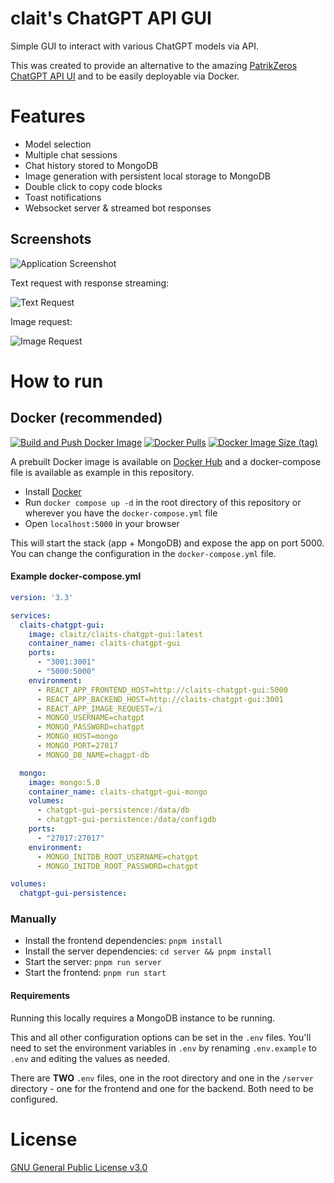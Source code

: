 # clait's ChatGPT API GUI

Simple GUI to interact with various ChatGPT models via API.

This was created to provide an alternative to the amazing [PatrikZeros ChatGPT API UI](https://github.com/patrikzudel/PatrikZeros-ChatGPT-API-UI) and to be easily deployable via Docker.

# Features

- Model selection
- Multiple chat sessions
- Chat history stored to MongoDB
- Image generation with persistent local storage to MongoDB
- Double click to copy code blocks
- Toast notifications
- Websocket server & streamed bot responses

## Screenshots
![Application Screenshot](https://i.imgur.com/yOwp8Wr.png)

Text request with response streaming:

![Text Request](https://media.giphy.com/media/v1.Y2lkPTc5MGI3NjExZDczZGUwYzNkZDMwODhmMTAxOGFlNzAyMzJjZmE1ZjllOTg5OTQzZSZjdD1n/GhhmBwQsWyGhJnxSDA/giphy.gif)


Image request:

![Image Request](https://media.giphy.com/media/v1.Y2lkPTc5MGI3NjExOTlmZWZmZjAyYzcxYWRjZDExMzJlZDUxNjc5NGEzN2QxNzlkMmJmYiZjdD1n/F46Uq08HDhEMLgmF1P/giphy.gif)


# How to run
## Docker (recommended)

[![Build and Push Docker Image](https://github.com/claitz/claits-ChatGPT-GUI/actions/workflows/build-push-docker.yml/badge.svg)](https://hub.docker.com/r/claitz/claits-chatgpt-gui)
[![Docker Pulls](https://img.shields.io/docker/pulls/claitz/claits-chatgpt-gui)](https://hub.docker.com/r/claitz/claits-chatgpt-gui)
[![Docker Image Size (tag)](https://img.shields.io/docker/image-size/claitz/claits-chatgpt-gui/latest)](https://hub.docker.com/r/claitz/claits-chatgpt-gui)


A prebuilt Docker image is available on [Docker Hub](https://hub.docker.com/r/claitz/claits-chatgpt-gui) and a docker-compose file is available as example in this repository.

- Install [Docker](https://docs.docker.com/get-docker/)
- Run `docker compose up -d` in the root directory of this repository or wherever you have the `docker-compose.yml` file
- Open `localhost:5000` in your browser

This will start the stack (app + MongoDB) and expose the app on port 5000. You can change the configuration in the `docker-compose.yml` file.

#### Example docker-compose.yml

```yaml
version: '3.3'

services:
  claits-chatgpt-gui:
    image: claitz/claits-chatgpt-gui:latest
    container_name: claits-chatgpt-gui
    ports:
      - "3001:3001"
      - "5000:5000"
    environment:
      - REACT_APP_FRONTEND_HOST=http://claits-chatgpt-gui:5000
      - REACT_APP_BACKEND_HOST=http://claits-chatgpt-gui:3001
      - REACT_APP_IMAGE_REQUEST=/i
      - MONGO_USERNAME=chatgpt
      - MONGO_PASSWORD=chatgpt
      - MONGO_HOST=mongo
      - MONGO_PORT=27017
      - MONGO_DB_NAME=chagpt-db

  mongo:
    image: mongo:5.0
    container_name: claits-chatgpt-gui-mongo
    volumes:
      - chatgpt-gui-persistence:/data/db
      - chatgpt-gui-persistence:/data/configdb
    ports:
      - "27017:27017"
    environment:
      - MONGO_INITDB_ROOT_USERNAME=chatgpt
      - MONGO_INITDB_ROOT_PASSWORD=chatgpt

volumes:
  chatgpt-gui-persistence:
```

### Manually

- Install the frontend dependencies: `pnpm install`
- Install the server dependencies: `cd server && pnpm install`
- Start the server: `pnpm run server`
- Start the frontend: `pnpm run start`

#### Requirements
Running this locally requires a MongoDB instance to be running.


This and all other configuration options can be set in the `.env` files.
You'll need to set the environment variables in `.env` by renaming `.env.example` to `.env` and editing the values as needed.

There are **TWO** `.env` files, one in the root directory and one in the `/server` directory - one for the frontend and one for the backend. Both need to be configured.

# License

[GNU General Public License v3.0](https://choosealicense.com/licenses/gpl-3.0/)